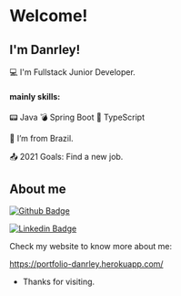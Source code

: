 # Welcome!

 

## I'm Danrley!

 

:computer: I'm Fullstack Junior Developer.
 #### mainly skills:
       
:pager: Java
:bomb: Spring Boot
:scroll: TypeScript

:house_with_garden: I’m from Brazil. 

:outbox_tray: 2021 Goals: Find a new job.

 

## About me

[![Github Badge](https://img.shields.io/badge/-Github-000?style=flat-square&logo=Github&logoColor=white&link=https://github.com/DanrleyPerez)](https://github.com/DanrleyPerez)

[![Linkedin Badge](https://img.shields.io/badge/-LinkedIn-blue?style=flat-square&logo=Linkedin&logoColor=white&link=https://www.linkedin.com/in/danrley-perez-sena-600292133/)](https://www.linkedin.com/in/danrley-perez-sena-600292133/)


Check my website to know more about me: 

 https://portfolio-danrley.herokuapp.com/
 
- Thanks for visiting.

